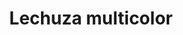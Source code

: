 ---
title: Lechuza multicolor
date: 
draft: false

# descripcion
description : Dije de plata y nácar

materials: Plata 925

color: Plateado y nácar multicolor

dimensions: 1,5cm largo

code: 02-25-0683

type: "Dijes"

categories: []

price: $2.560,00

price_eftvo: $2.175,00

# Images
# first image will be shown in the product page
images:
  # - image: "images/path_to_image"
  # La ubicacion de las imagenes es imagenes/Dijes/Dijes.Nácar/02-25-0683-lechuza-multicolor
  - image: "./images/dijes/nácar/02-25-0683.JPG"
---